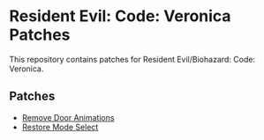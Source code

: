 # Resident Evil: Code: Veronica Patches

This repository contains patches for Resident Evil/Biohazard: Code: Veronica.

## Patches

- [Remove Door Animations](doorskip/README.md)
- [Restore Mode Select](difficulty/README.md)
